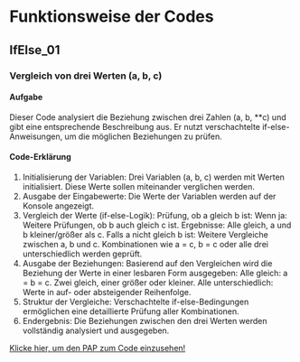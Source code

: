 # Funktionsweise der Codes

## IfElse_01
### Vergleich von drei Werten (a, b, c)
#### Aufgabe
Dieser Code analysiert die Beziehung zwischen drei Zahlen (a, b, **c) und gibt eine entsprechende Beschreibung aus. Er nutzt verschachtelte if-else-Anweisungen, um die möglichen Beziehungen zu prüfen.
#### Code-Erklärung
1. Initialisierung der Variablen:
Drei Variablen (a, b, c) werden mit Werten initialisiert. Diese Werte sollen miteinander verglichen werden.
2. Ausgabe der Eingabewerte:
Die Werte der Variablen werden auf der Konsole angezeigt.
3. Vergleich der Werte (if-else-Logik):
Prüfung, ob a gleich b ist:
Wenn ja:
Weitere Prüfungen, ob b auch gleich c ist.
Ergebnisse: Alle gleich, a und b kleiner/größer als c.
Falls a nicht gleich b ist:
Weitere Vergleiche zwischen a, b und c.
Kombinationen wie a = c, b = c oder alle drei unterschiedlich werden geprüft.
4. Ausgabe der Beziehungen:
Basierend auf den Vergleichen wird die Beziehung der Werte in einer lesbaren Form ausgegeben:
Alle gleich: a = b = c.
Zwei gleich, einer größer oder kleiner.
Alle unterschiedlich: Werte in auf- oder absteigender Reihenfolge.
5. Struktur der Vergleiche:
Verschachtelte if-else-Bedingungen ermöglichen eine detaillierte Prüfung aller Kombinationen.
6. Endergebnis:
Die Beziehungen zwischen den drei Werten werden vollständig analysiert und ausgegeben.

[Klicke hier, um den PAP zum Code einzusehen!](UmranBoss/JavaProjects/IfElse/PAP/PAP_VergleichVon3Werten.pdf)